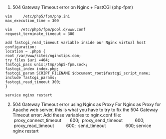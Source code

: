 1. 504 Gateway Timeout error on Nginx + FastCGI (php-fpm)   
```
vim     /etc/php5/fpm/php.ini
max_execution_time = 300

vim    /etc/php5/fpm/pool.d/www.conf
request_terminate_timeout = 300

add fastcgi_read_timeout variable inside our Nginx virtual host configuration:
location ~ .php$ {
root /var/www/sites/nginxtips.com;
try_files $uri =404;
fastcgi_pass unix:/tmp/php5-fpm.sock;
fastcgi_index index.php;
fastcgi_param SCRIPT_FILENAME $document_root$fastcgi_script_name;
include fastcgi_params;
fastcgi_read_timeout 300;
}

service nginx restart
```

2. 504 Gateway Timeout error using Nginx as Proxy
For Nginx as Proxy for Apache web server, this is what you have to try to fix the 504 Gateway Timeout error:
Add these variables to nginx.conf file:
 proxy_connect_timeout       600;
 proxy_send_timeout          600;
 proxy_read_timeout          600;
 send_timeout                600;
service nginx restart